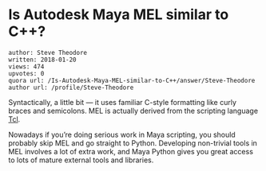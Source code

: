 # Is Autodesk Maya MEL similar to C++?

	author: Steve Theodore
	written: 2018-01-20
	views: 474
	upvotes: 0
	quora url: /Is-Autodesk-Maya-MEL-similar-to-C++/answer/Steve-Theodore
	author url: /profile/Steve-Theodore


Syntactically, a little bit — it uses familiar C-style formatting like curly braces and semicolons. MEL is actually derived from the scripting language [Tcl](https://www.tcl.tk/).

Nowadays if you’re doing serious work in Maya scripting, you should probably skip MEL and go straight to Python. Developing non-trivial tools in MEL involves a lot of extra work, and Maya Python gives you great access to lots of mature external tools and libraries.

